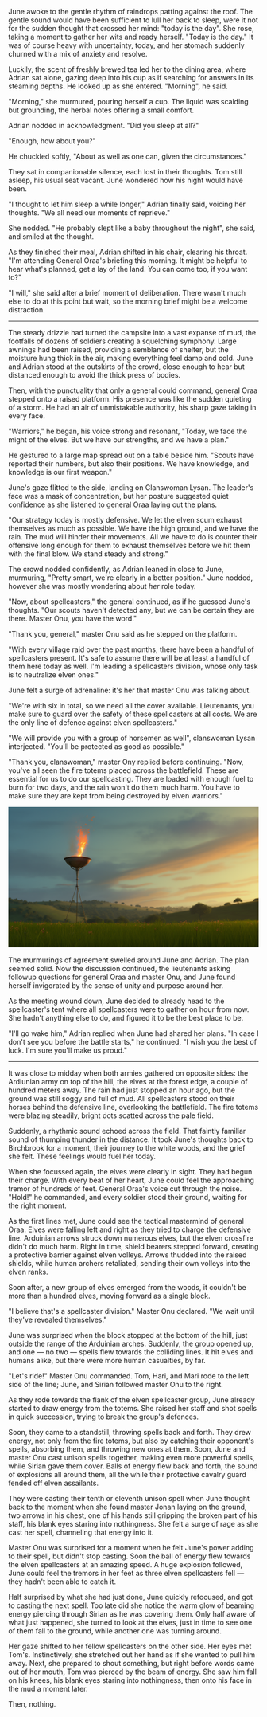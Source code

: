 June awoke to the gentle rhythm of raindrops patting against the roof. The gentle sound would have been sufficient to lull her back to sleep, were it not for the sudden thought that crossed her mind: "today is the day". She rose, taking a moment to gather her wits and ready herself. "Today is the day." It was of course heavy with uncertainty, today, and her stomach suddenly churned with a mix of anxiety and resolve.

Luckily, the scent of freshly brewed tea led her to the dining area, where Adrian sat alone, gazing deep into his cup as if searching for answers in its steaming depths. He looked up as she entered. "Morning", he said.

"Morning," she murmured, pouring herself a cup. The liquid was scalding but grounding, the herbal notes offering a small comfort.

Adrian nodded in acknowledgment. "Did you sleep at all?"

"Enough, how about you?"

He chuckled softly, "About as well as one can, given the circumstances."

They sat in companionable silence, each lost in their thoughts. Tom still asleep, his usual seat vacant. June wondered how his night would have been.

"I thought to let him sleep a while longer," Adrian finally said, voicing her thoughts. "We all need our moments of reprieve."

She nodded. "He probably slept like a baby throughout the night", she said, and smiled at the thought.

As they finished their meal, Adrian shifted in his chair, clearing his throat. "I'm attending General Oraa's briefing this morning. It might be helpful to hear what's planned, get a lay of the land. You can come too, if you want to?"

"I will," she said after a brief moment of deliberation. There wasn't much else to do at this point but wait, so the morning brief might be a welcome distraction.

---

The steady drizzle had turned the campsite into a vast expanse of mud, the footfalls of dozens of soldiers creating a squelching symphony. Large awnings had been raised, providing a semblance of shelter, but the moisture hung thick in the air, making everything feel damp and cold. June and Adrian stood at the outskirts of the crowd, close enough to hear but distanced enough to avoid the thick press of bodies.

Then, with the punctuality that only a general could command, general Oraa stepped onto a raised platform. His presence was like the sudden quieting of a storm. He had an air of unmistakable authority, his sharp gaze taking in every face.

"Warriors," he began, his voice strong and resonant, "Today, we face the might of the elves. But we have our strengths, and we have a plan."

He gestured to a large map spread out on a table beside him. "Scouts have reported their numbers, but also their positions. We have knowledge, and knowledge is our first weapon."

June's gaze flitted to the side, landing on Clanswoman Lysan. The leader's face was a mask of concentration, but her posture suggested quiet confidence as she listened to general Oraa laying out the plans.

"Our strategy today is mostly defensive. We let the elven scum exhaust themselves as much as possible. We have the high ground, and we have the rain. The mud will hinder their movements. All we have to do is counter their offensive long enough for them to exhaust themselves before we hit them with the final blow. We stand steady and strong."

The crowd nodded confidently, as Adrian leaned in close to June, murmuring, "Pretty smart, we're clearly in a better position." June nodded, however she was mostly wondering about _her_ role today.

"Now, about spellcasters," the general continued, as if he guessed June's thoughts. "Our scouts haven't detected any, but we can be certain they are there. Master Onu, you have the word."

"Thank you, general," master Onu said as he stepped on the platform.

"With every village raid over the past months, there have been a handful of spellcasters present. It's safe to assume there will be at least a handful of them here today as well. I'm leading a spellcasters division, whose only task is to neutralize elven ones." 

June felt a surge of adrenaline: it's her that master Onu was talking about.

"We're with six in total, so we need all the cover available. Lieutenants, you make sure to guard over the safety of these spellcasters at all costs. We are the only line of defence against elven spellcasters."

"We will provide you with a group of horsemen as well", clanswoman Lysan interjected. "You'll be protected as good as possible."

"Thank you, clanswoman," master Ony replied before continuing. "Now, you've all seen the fire totems placed across the battlefield. These are essential for us to do our spellcasting. They are loaded with enough fuel to burn for two days, and the rain won't do them much harm. You have to make sure they are kept from being destroyed by elven warriors."

![](/resources/img/novel/11-01.png)

The murmurings of agreement swelled around June and Adrian. The plan seemed solid. Now the discussion continued, the lieutenants asking followup questions for general Oraa and master Onu, and June found herself invigorated by the sense of unity and purpose around her.

As the meeting wound down, June decided to already head to the spellcaster's tent where all spellcasters were to gather on hour from now. She hadn't anything else to do, and figured it to be the best place to be.

"I'll go wake him," Adrian replied when June had shared her plans. "In case I don't see you before the battle starts," he continued, "I wish you the best of luck. I'm sure you'll make us proud."

---

It was close to midday when both armies gathered on opposite sides: the Ardiunian army on top of the hill, the elves at the forest edge, a couple of hundred meters away. The rain had just stopped an hour ago, but the ground was still soggy and full of mud. All spellcasters stood on their horses behind the defensive line, overlooking the battlefield. The fire totems were blazing steadily, bright dots scatted across the pale field.

Suddenly, a rhythmic sound echoed across the field. That faintly familiar sound of thumping thunder in the distance. It took June's thoughts back to Birchbrook for a moment, their journey to the white woods, and the grief she felt. These feelings would fuel her today. 

When she focussed again, the elves were clearly in sight. They had begun their charge. With every beat of her heart, June could feel the approaching tremor of hundreds of feet. General Oraa's voice cut through the noise. "Hold!" he commanded, and every soldier stood their ground, waiting for the right moment.

As the first lines met, June could see the tactical mastermind of general Oraa. Elves were falling left and right as they tried to charge the defensive line. Arduinian arrows struck down numerous elves, but the elven crossfire didn't do much harm. Right in time, shield bearers stepped forward, creating a protective barrier against elven volleys. Arrows thudded into the raised shields, while human archers retaliated, sending their own volleys into the elven ranks.

Soon after, a new group of elves emerged from the woods, it couldn't be more than a hundred elves, moving forward as a single block. 

"I believe that's a spellcaster division." Master Onu declared. "We wait until they've revealed themselves."

June was surprised when the block stopped at the bottom of the hill, just outside the range of the Arduinian arches. Suddenly, the group opened up, and one — no two — spells flew towards the colliding lines. It hit elves and humans alike, but there were more human casualties, by far.

"Let's ride!" Master Onu commanded. Tom, Hari, and Mari rode to the left side of the line; June, and Sirian followed master Onu to the right. 

As they rode towards the flank of the elven spellcaster group, June already started to draw energy from the totems. She raised her staff and shot spells in quick succession, trying to break the group's defences.

Soon, they came to a standstill, throwing spells back and forth. They drew energy, not only from the fire totems, but also by catching their opponent's spells, absorbing them, and throwing new ones at them. Soon, June and master Onu cast unison spells together, making even more powerful spells, while Sirian gave them cover. Balls of energy flew back and forth, the sound of explosions all around them, all the while their protective cavalry guard fended off elven assailants.

They were casting their tenth or eleventh unison spell when June thought back to the moment when she found master Jonan laying on the ground, two arrows in his chest, one of his hands still gripping the broken part of his staff, his blank eyes staring into nothingness. She felt a surge of rage as she cast her spell, channeling that energy into it. 

Master Onu was surprised for a moment when he felt June's power adding to their spell, but didn't stop casting. Soon the ball of energy flew towards the elven spellcasters at an amazing speed. A huge explosion followed, June could feel the tremors in her feet as three elven spellcasters fell — they hadn't been able to catch it. 

Half surprised by what she had just done, June quickly refocused, and got to casting the next spell. Too late did she notice the warm glow of beaming energy piercing through Sirian as he was covering them. Only half aware of what just happened, she turned to look at the elves, just in time to see one of them fall to the ground, while another one was turning around.

Her gaze shifted to her fellow spellcasters on the other side. Her eyes met Tom's. Instinctively, she stretched out her hand as if she wanted to pull him away. Next, she prepared to shout something, but right before words came out of her mouth, Tom was pierced by the beam of energy. She saw him fall on his knees, his blank eyes staring into nothingness, then onto his face in the mud a moment later. 

Then, nothing.